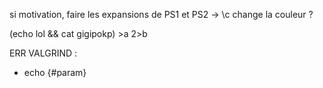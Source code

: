 si motivation, faire les expansions de PS1 et PS2
-> \c change la couleur ?

(echo lol && cat gigipokp) >a 2>b

ERR VALGRIND :
- echo {#param}
